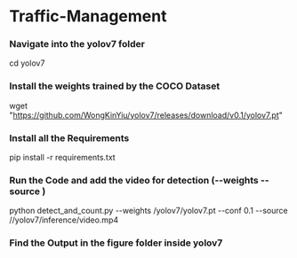 # Traffic-Management

### Navigate into the yolov7 folder
  cd yolov7

### Install the weights trained by the COCO Dataset
  wget "https://github.com/WongKinYiu/yolov7/releases/download/v0.1/yolov7.pt"

### Install all the Requirements
  pip install -r requirements.txt
  
### Run the Code and add the video for detection (--weights <PATH OF THE WEIGHT>  --source <PATH OF THE VIDEO OR IMG FILE>)
  python detect_and_count.py --weights /yolov7/yolov7.pt --conf 0.1 --source //yolov7/inference/video.mp4
  
### Find the Output in the figure folder inside yolov7
